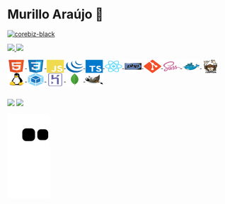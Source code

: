 ### <h1>Murillo Araújo 👋 </h1> 


<a href="https://www.corebiz.ag/pt/" target="_blank">![corebiz-black](https://user-images.githubusercontent.com/26441702/118388458-0037ae80-b5fb-11eb-8020-c27bca070bbd.jpg)</a>

 <div>
  <a href="https://github.com/MurilloAraujo9mm">
  <img height="180em" src="https://github-readme-stats.vercel.app/api?username=MurilloAraujo9mm&show_icons=true&theme=dracula&include_all_commits=true&count_private=false"/>
  <img height="180em" src="https://github-readme-stats.vercel.app/api/top-langs/?username=MurilloAraujo9mm&layout=compact&langs_count=7&theme=dracula"/>
</div>

 <div style="display: inline_block"><br>
    <img align="center" alt="Murillo-HTML" height="30" width="40" src="https://raw.githubusercontent.com/devicons/devicon/master/icons/html5/html5-original.svg">
  <img align="center" alt="Murillo-CSS" height="30" width="40" src="https://raw.githubusercontent.com/devicons/devicon/master/icons/css3/css3-original.svg">
  <img align="center" alt="Murillo-Js" height="30" width="40" src="https://raw.githubusercontent.com/devicons/devicon/master/icons/javascript/javascript-plain.svg">
    <img align="center" alt="Murillo-jquery" height="30" width="40" src="https://raw.githubusercontent.com/devicons/devicon/master/icons/jquery/jquery-original.svg">

  <img align="center" alt="Murillo-Ts" height="30" width="40" src="https://raw.githubusercontent.com/devicons/devicon/master/icons/typescript/typescript-plain.svg">
  <img align="center" alt="Murillo-React" height="30" width="40" src="https://raw.githubusercontent.com/devicons/devicon/master/icons/react/react-original.svg">

  <img align="center" alt="Murillo-php" height="30" width="40" src="https://raw.githubusercontent.com/devicons/devicon/master/icons/php/php-original.svg">
  <img align="center" alt="Murillo-git" height="30" width="40" src="https://raw.githubusercontent.com/devicons/devicon/master/icons/git/git-original.svg">
  <img align="center" alt="Murillo-sass" height="30" width="40" src="https://raw.githubusercontent.com/devicons/devicon/master/icons/sass/sass-original.svg">
  <img align="center" alt="Murillo-docker" height="30" width="40" src="https://raw.githubusercontent.com/devicons/devicon/master/icons/docker/docker-original.svg">
    <img align="center" alt="Murillo-composer" height="30" width="40" src="https://raw.githubusercontent.com/devicons/devicon/master/icons/composer/composer-original.svg">

  <img align="center" alt="Murillo-linux" height="30" width="40" src="https://raw.githubusercontent.com/devicons/devicon/master/icons/linux/linux-original.svg">
 
   <img align="center" alt="Murillo-webpack" height="30" width="40" src="https://raw.githubusercontent.com/devicons/devicon/master/icons/webpack/webpack-original.svg">
   <img align="center" alt="Murillo-heroku" height="30" width="40" src="https://raw.githubusercontent.com/devicons/devicon/master/icons/heroku/heroku-original.svg">
   <img align="center" alt="Murillo-mongodb" height="30" width="40" src="https://raw.githubusercontent.com/devicons/devicon/master/icons/mongodb/mongodb-original.svg">

  <img align="center" alt="Murillo-gimp" height="30" width="40" src="https://raw.githubusercontent.com/devicons/devicon/master/icons/gimp/gimp-original.svg">


</div>

##
 
<div> 

  <a href = "mailto:murilloaraujog@gmail.com"><img src="https://img.shields.io/badge/-Gmail-%23333?style=for-the-badge&logo=gmail&logoColor=white" target="_blank"></a>
  <a href="https://www.linkedin.com/in/murillo-ara%C3%BAjo-393549134/" target="_blank"><img src="https://img.shields.io/badge/-LinkedIn-%230077B5?style=for-the-badge&logo=linkedin&logoColor=white"></a> 
 
![Snake animation](https://github.com/rafaballerini/rafaballerini/blob/output/github-contribution-grid-snake.svg)
 
</div>
